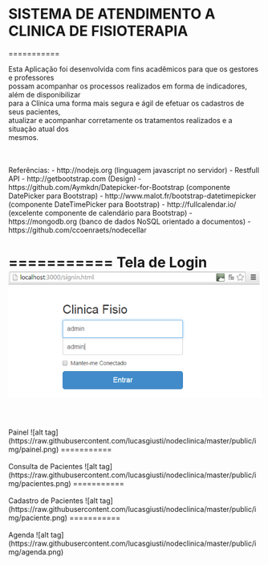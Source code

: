 # SISTEMA DE ATENDIMENTO A CLINICA DE FISIOTERAPIA
===========

Esta Aplicação foi desenvolvida com fins acadêmicos para que os gestores e professores<br/>
possam acompanhar os processos realizados em forma de indicadores, além de disponibilizar<br/>
para a Clínica uma forma mais segura e ágil de efetuar os cadastros de seus pacientes,<br/>
atualizar e acompanhar corretamente os tratamentos realizados e a situação atual dos<br/>
mesmos.

<br/>
<br/>
Referências:
 - http://nodejs.org (linguagem javascript no servidor)
 - Restfull API
 - http://getbootstrap.com (Design)
 - https://github.com/Aymkdn/Datepicker-for-Bootstrap (componente DatePicker para Bootstrap)
 - http://www.malot.fr/bootstrap-datetimepicker (componente DateTimePicker para Bootstrap)
 - http://fullcalendar.io/ (excelente componente de calendário para Bootstrap)
 - https://mongodb.org (banco de dados NoSQL orientado a documentos)
 - https://github.com/ccoenraets/nodecellar

===========
Tela de Login
![alt tag](https://raw.githubusercontent.com/lucasgiusti/nodeclinica/master/public/img/login.png)
===========
<br/>
<br/>
Painel
![alt tag](https://raw.githubusercontent.com/lucasgiusti/nodeclinica/master/public/img/painel.png)
===========
<br/>
<br/>
Consulta de Pacientes
![alt tag](https://raw.githubusercontent.com/lucasgiusti/nodeclinica/master/public/img/pacientes.png)
===========
<br/>
<br/>
Cadastro de Pacientes
![alt tag](https://raw.githubusercontent.com/lucasgiusti/nodeclinica/master/public/img/paciente.png)
===========
<br/>
<br/>
Agenda
![alt tag](https://raw.githubusercontent.com/lucasgiusti/nodeclinica/master/public/img/agenda.png)
